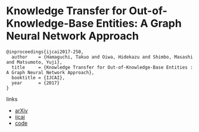 #  Knowledge Transfer for Out-of-Knowledge-Base Entities: A Graph Neural Network Approach

```
@inproceedings{ijcai2017-250,
  author    = {Hamaguchi, Takuo and Oiwa, Hidekazu and Shimbo, Masashi and Matsumoto, Yuji},
  title     = {Knowledge Transfer for Out-of-Knowledge-Base Entities : A Graph Neural Network Approach},
  booktitle = {IJCAI},
  year      = {2017}
}
```

links

- [arXiv](https://arxiv.org/abs/1706.05674)
- [ijcai](https://www.ijcai.org/proceedings/2017/250)
- [code](https://github.com/takuo-h/GNN-for-OOKB)
